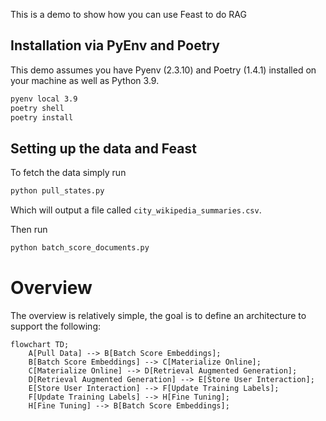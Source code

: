 This is a demo to show how you can use Feast to do RAG

## Installation via PyEnv and Poetry

This demo assumes you have Pyenv (2.3.10) and Poetry (1.4.1) installed on your machine as well as Python 3.9.

```bash
pyenv local 3.9
poetry shell
poetry install
```
## Setting up the data and Feast

To fetch the data simply run
```bash
python pull_states.py
```
Which will output a file called `city_wikipedia_summaries.csv`.

Then run 
```bash
python batch_score_documents.py
```

# Overview

The overview is relatively simple, the goal is to define an architecture
to support the following:

```mermaid
flowchart TD;
    A[Pull Data] --> B[Batch Score Embeddings];
    B[Batch Score Embeddings] --> C[Materialize Online];
    C[Materialize Online] --> D[Retrieval Augmented Generation];
    D[Retrieval Augmented Generation] --> E[Store User Interaction];
    E[Store User Interaction] --> F[Update Training Labels];
    F[Update Training Labels] --> H[Fine Tuning];
    H[Fine Tuning] --> B[Batch Score Embeddings];
```

